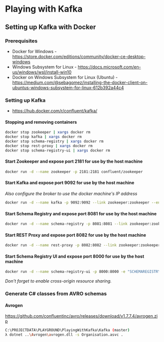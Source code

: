 ﻿# Playing with Kafka

## Setting up Kafka with Docker

### Prerequisites

* Docker for Windows - https://store.docker.com/editions/community/docker-ce-desktop-windows
* Windows Subsystem for Linux - https://docs.microsoft.com/en-us/windows/wsl/install-win10
* Docker on Windows Subsystem for Linux (Ubuntu) - https://medium.com/@sebagomez/installing-the-docker-client-on-ubuntus-windows-subsystem-for-linux-612b392a44c4

### Setting up Kafka

* https://hub.docker.com/r/confluent/kafka/

#### Stopping and removing containers

```bash
docker stop zookeeper | xargs docker rm
docker stop kafka | xargs docker rm
docker stop schema-registry | xargs docker rm
docker stop rest-proxy | xargs docker rm
docker stop schema-registry-ui | xargs docker rm
```

#### Start Zookeeper and expose port 2181 for use by the host machine

```bash
docker run -d --name zookeeper -p 2181:2181 confluent/zookeeper
```

#### Start Kafka and expose port 9092 for use by the host machine

*Also configure the broker to use the docker machine's IP address*

```bash
docker run -d --name kafka -p 9092:9092 --link zookeeper:zookeeper --env KAFKA_ADVERTISED_HOST_NAME=[DOCKER_HOST_IP] confluent/kafka
```

#### Start Schema Registry and expose port 8081 for use by the host machine

```bash
docker run -d --name schema-registry -p 8081:8081 --link zookeeper:zookeeper --link kafka:kafka confluent/schema-registry
```

#### Start REST Proxy and expose port 8082 for use by the host machine

```bash
docker run -d --name rest-proxy -p 8082:8082 --link zookeeper:zookeeper --link kafka:kafka --link schema-registry:schema-registry confluent/rest-proxy
```

#### Start Schema Registry UI and expose port 8000 for use by the host machine

```bash
docker run -d --name schema-registry-ui -p 8000:8000 -e "SCHEMAREGISTRY_URL=http://localhost:8081" landoop/schema-registry-ui
```

*Don't forget to enable cross-origin resource sharing.*

### Generate C# classes from AVRO schemas

#### Avrogen

https://github.com/confluentinc/avro/releases/download/v1.7.7.4/avrogen.zip

```bash
C:\PROJECTDATA\PLAYGROUND\PlayingWithKafka\Kafka (master)
λ dotnet ..\Avrogen\avrogen.dll -s Organisation.asvc .
```
